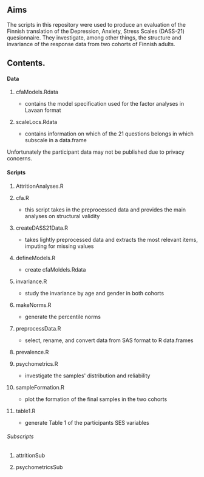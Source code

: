 ## Aims

The scripts in this repository were used to produce an evaluation of the Finnish translation of the Depression, Anxiety, Stress Scales (DASS-21) quesionnaire. They investigate, among other things, the structure and invariance of the response data from two cohorts of Finnish adults.

## Contents.

#### Data

1. cfaModels.Rdata
	- contains the model specification used for the factor analyses in Lavaan format

2. scaleLocs.Rdata
	- contains information on which of the 21 questions belongs in which subscale in a data.frame

Unfortunately the participant data may not be published due to privacy concerns.

#### Scripts

1. AttritionAnalyses.R

2. cfa.R
	- this script takes in the preprocessed data and provides the main analyses on structural validity

3. createDASS21Data.R
	- takes lightly preprocessed data and extracts the most relevant items, imputing for missing values

4. defineModels.R
	- create cfaMoldels.Rdata

5. invariance.R
	- study the invariance by age and gender in both cohorts

6. makeNorms.R
	- generate the percentile norms

7. preprocessData.R
	- select, rename, and convert data from SAS format to R data.frames

8. prevalence.R

9. psychometrics.R
	- investigate the samples' distribution and reliability

10. sampleFormation.R
	- plot the formation of the final samples in the two cohorts

11. table1.R
	- generate Table 1 of the participants SES variables

###### Subscripts

1. attritionSub

2. psychometricsSub